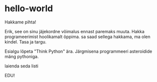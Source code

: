 # hello-world

Hakkame pihta!

Erik, see on sinu jäjekordne võimalus ennast paremaks muuta. Hakka programeerimist hoolikamalt õppima. sa saad sellega hakkama, ma olen kindel.
Tasa ja targu.

Esialgu lõpeta "Think Python" ära. 
Järgmisena programmeeri asteroidide mäng pythoniga.

laienda seda listi

EDU!
